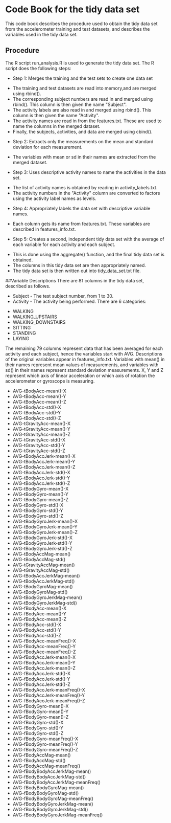 Code Book for the tidy data set
===============================

This code book describes the procedure used to obtain the tidy data set from the accelerometer training and test datasets, and describes the variables used in the tidy data set.

## Procedure
The R script run_analysis.R is used to generate the tidy data set. The R script does the following steps:
* Step 1: Merges the training and the test sets to create one data set 
 - The training and test datasets are read into memory,and are merged using rbind().
 - The corresponding subject numbers are read in and merged using rbind(). This column is then given the name "Subject".
 - The activity labels are also read in and merged using rbind(). This column is then given the name "Activity".
 - The activity names are read in from the features.txt. These are used to name the columns in the merged dataset.
 - Finally, the subjects, activities, and data are merged using cbind().
* Step 2: Extracts only the measurements on the mean and standard deviation for each measurement.
 - The variables with mean or sd in their names are extracted from the merged dataset.
* Step 3: Uses descriptive activity names to name the activities in the data set.
 - The list of activity names is obtained by reading in activity_labels.txt.
 - The activity numbers in the "Activity" column are converted to factors using the activity label names as levels.
* Step 4: Appropriately labels the data set with descriptive variable names.
 - Each column gets its name from features.txt. These variables are described in features_info.txt.
* Step 5: Creates a second, independent tidy data set with the average of each variable for each activity and each subject. 
 - This is done using the aggregate() function, and the final tidy data set is obtained.
 - The columns in this tidy data set are then appropriately named.
 - The tidy data set is then written out into tidy_data_set.txt file.

##Variable Descriptions
There are 81 columns in the tidy data set, described as follows.
* Subject - The test subject number, from 1 to 30.
* Activity - The activity being performed. There are 6 categories:
 - WALKING
 - WALKING_UPSTAIRS
 - WALKING_DOWNSTAIRS
 - SITTING
 - STANDING
 - LAYING

The remaining 79 columns represent data that has been averaged for each activity and each subject, hence the variables start with AVG. Descriptions of the original variables appear in features_info.txt.
Variables with mean() in their names represent mean values of measurements, and variables with sd() in their names represent standard deviation measurements. X, Y and Z represent which axis of linear acceleration or which axis of rotation the accelerometer or gyroscope is measuring.
* AVG-tBodyAcc-mean()-X
* AVG-tBodyAcc-mean()-Y
* AVG-tBodyAcc-mean()-Z
* AVG-tBodyAcc-std()-X
* AVG-tBodyAcc-std()-Y
* AVG-tBodyAcc-std()-Z
* AVG-tGravityAcc-mean()-X
* AVG-tGravityAcc-mean()-Y
* AVG-tGravityAcc-mean()-Z
* AVG-tGravityAcc-std()-X
* AVG-tGravityAcc-std()-Y
* AVG-tGravityAcc-std()-Z
* AVG-tBodyAccJerk-mean()-X
* AVG-tBodyAccJerk-mean()-Y
* AVG-tBodyAccJerk-mean()-Z
* AVG-tBodyAccJerk-std()-X
* AVG-tBodyAccJerk-std()-Y
* AVG-tBodyAccJerk-std()-Z
* AVG-tBodyGyro-mean()-X
* AVG-tBodyGyro-mean()-Y
* AVG-tBodyGyro-mean()-Z
* AVG-tBodyGyro-std()-X
* AVG-tBodyGyro-std()-Y
* AVG-tBodyGyro-std()-Z
* AVG-tBodyGyroJerk-mean()-X
* AVG-tBodyGyroJerk-mean()-Y
* AVG-tBodyGyroJerk-mean()-Z
* AVG-tBodyGyroJerk-std()-X
* AVG-tBodyGyroJerk-std()-Y
* AVG-tBodyGyroJerk-std()-Z
* AVG-tBodyAccMag-mean()
* AVG-tBodyAccMag-std()
* AVG-tGravityAccMag-mean()
* AVG-tGravityAccMag-std()
* AVG-tBodyAccJerkMag-mean()
* AVG-tBodyAccJerkMag-std()
* AVG-tBodyGyroMag-mean()
* AVG-tBodyGyroMag-std()
* AVG-tBodyGyroJerkMag-mean()
* AVG-tBodyGyroJerkMag-std()
* AVG-fBodyAcc-mean()-X
* AVG-fBodyAcc-mean()-Y
* AVG-fBodyAcc-mean()-Z
* AVG-fBodyAcc-std()-X
* AVG-fBodyAcc-std()-Y
* AVG-fBodyAcc-std()-Z
* AVG-fBodyAcc-meanFreq()-X
* AVG-fBodyAcc-meanFreq()-Y
* AVG-fBodyAcc-meanFreq()-Z
* AVG-fBodyAccJerk-mean()-X
* AVG-fBodyAccJerk-mean()-Y
* AVG-fBodyAccJerk-mean()-Z
* AVG-fBodyAccJerk-std()-X
* AVG-fBodyAccJerk-std()-Y
* AVG-fBodyAccJerk-std()-Z
* AVG-fBodyAccJerk-meanFreq()-X
* AVG-fBodyAccJerk-meanFreq()-Y
* AVG-fBodyAccJerk-meanFreq()-Z
* AVG-fBodyGyro-mean()-X
* AVG-fBodyGyro-mean()-Y
* AVG-fBodyGyro-mean()-Z
* AVG-fBodyGyro-std()-X
* AVG-fBodyGyro-std()-Y
* AVG-fBodyGyro-std()-Z
* AVG-fBodyGyro-meanFreq()-X
* AVG-fBodyGyro-meanFreq()-Y
* AVG-fBodyGyro-meanFreq()-Z
* AVG-fBodyAccMag-mean()
* AVG-fBodyAccMag-std()
* AVG-fBodyAccMag-meanFreq()
* AVG-fBodyBodyAccJerkMag-mean()
* AVG-fBodyBodyAccJerkMag-std()
* AVG-fBodyBodyAccJerkMag-meanFreq()
* AVG-fBodyBodyGyroMag-mean()
* AVG-fBodyBodyGyroMag-std()
* AVG-fBodyBodyGyroMag-meanFreq()
* AVG-fBodyBodyGyroJerkMag-mean()
* AVG-fBodyBodyGyroJerkMag-std()
* AVG-fBodyBodyGyroJerkMag-meanFreq()
